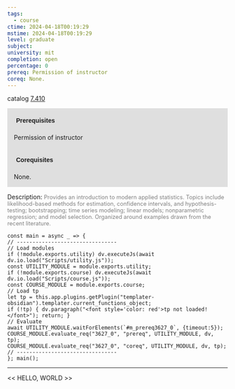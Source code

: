```yaml
---
tags:
  - course
ctime: 2024-04-18T00:19:29
mstime: 2024-04-18T00:19:29
level: graduate
subject: 
university: mit
completion: open
percentage: 0
prereq: Permission of instructor
coreq: None.
---
```


catalog [7.410](http://student.mit.edu/catalog/m7a.html#7.410)

<span style="display: block; padding: 15px; background-color: rgb(100, 100, 100, 0.2);"><font id="m_prereq3627_0" style="display: block; font-family: Arial, sans-serif; font-weight: bold; padding: 5px">Prerequisites</font><br><span id="prereq3627_0">Permission of instructor</span></span>
<span style="display: block; padding: 15px; background-color: rgb(100, 100, 100, 0.2);"><font id="m_coreq3627_0" style="display: block; font-family: Arial, sans-serif; font-weight: bold; padding: 5px">Corequisites</font><br><span id="coreq3627_0">None.</span></span>

<font style="">Description:</font>
<font style="color: grey; font-size: 0.8rem;">Provides an introduction to modern applied statistics. Topics include likelihood-based methods for estimation, confidence intervals, and hypothesis-testing; bootstrapping; time series modeling; linear models; nonparametric regression; and model selection. Organized around examples drawn from the recent literature.</font>

```dataviewjs
const main = async _ => {
// --------------------------------
// Load modules
if (!module.exports.utility) dv.executeJs(await dv.io.load("Scripts/utility.js"));
const UTILITY_MODULE = module.exports.utility;
if (!module.exports.course) dv.executeJs(await dv.io.load("Scripts/course.js"));
const COURSE_MODULE = module.exports.course;
// Load tp
let tp = this.app.plugins.getPlugin("templater-obsidian").templater.current_functions_object;
if (!tp) { dv.paragraph("<font style='color: red'>tp not loaded!</font>"); return; }
// Evaluate
await UTILITY_MODULE.waitForElements(`#m_prereq3627_0`, {timeout:5});
COURSE_MODULE.evaluate_req("3627_0", "prereq", UTILITY_MODULE, dv, tp);
COURSE_MODULE.evaluate_req("3627_0", "coreq", UTILITY_MODULE, dv, tp);
// --------------------------------
}; main();
```

---

<< HELLO, WORLD >>
